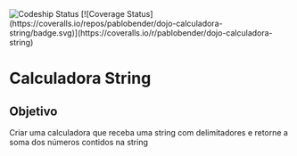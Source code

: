 <img src="https://codeship.com/projects/943fd880-b3fc-0132-f772-2aa0bd32b09d/status?branch=master" alt="Codeship Status">
[![Coverage Status](https://coveralls.io/repos/pablobender/dojo-calculadora-string/badge.svg)](https://coveralls.io/r/pablobender/dojo-calculadora-string)

# Calculadora String

## Objetivo

Criar uma calculadora que receba uma string com delimitadores e retorne a soma dos números contidos na string

